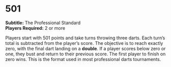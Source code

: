 # 501
**Subtitle:** The Professional Standard  
**Players Required:** 2 or more

Players start with 501 points and take turns throwing three darts. Each turn’s total is subtracted from the player’s score. The objective is to reach exactly zero, with the final dart landing on a **double**. If a player scores below zero or one, they bust and return to their previous score. The first player to finish on zero wins. This is the format used in most professional darts tournaments.
